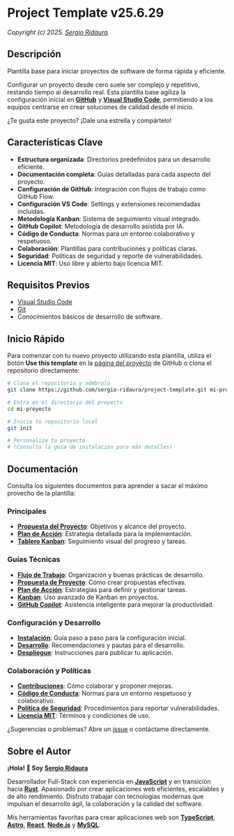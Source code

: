 # Project Template v25.6.29

_Copyright (c) 2025. [Sergio Ridaura](https://github.com/sergio-ridaura)._

## Descripción

Plantilla base para iniciar proyectos de software de forma rápida y eficiente.

Configurar un proyecto desde cero suele ser complejo y repetitivo, restando tiempo al desarrollo real. Esta plantilla base agiliza la configuración inicial en **[GitHub](https://github.com/)** y **[Visual Studio Code](https://code.visualstudio.com/)**, permitiendo a los equipos centrarse en crear soluciones de calidad desde el inicio.

¿Te gusta este proyecto? ¡Dale una estrella y compártelo!

## Características Clave

- **Estructura organizada**: Directorios predefinidos para un desarrollo eficiente.
- **Documentación completa**: Guías detalladas para cada aspecto del proyecto.
- **Configuración de GitHub**: Integración con flujos de trabajo como GitHub Flow.
- **Configuración VS Code**: Settings y extensiones recomendadas incluidas.
- **Metodología Kanban**: Sistema de seguimiento visual integrado.
- **GitHub Copilot**: Metodología de desarrollo asistida por IA.
- **Código de Conducta**: Normas para un entorno colaborativo y respetuoso.
- **Colaboración**: Plantillas para contribuciones y políticas claras.
- **Seguridad**: Políticas de seguridad y reporte de vulnerabilidades.
- **Licencia MIT**: Uso libre y abierto bajo licencia MIT.

## Requisitos Previos

- [Visual Studio Code](https://code.visualstudio.com/)
- [Git](https://git-scm.com/)
- Conocimientos básicos de desarrollo de software.

## Inicio Rápido

Para comenzar con tu nuevo proyecto utilizando esta plantilla, utiliza el botón **Use this template** en la [página del proyecto](https://github.com/sergio-ridaura/project-template) de GitHub o clona el repositorio directamente:

```bash
# Clona el repositorio y nómbralo
git clone https://github.com/sergio-ridaura/project-template.git mi-proyecto

# Entra en el directorio del proyecto
cd mi-proyecto

# Inicia tu repositorio local
git init

# Personaliza tu proyecto
# (Consulta la guía de instalación para más detalles)
```

## Documentación

Consulta los siguientes documentos para aprender a sacar el máximo provecho de la plantilla:

### Principales

- **[Propuesta del Proyecto](PROPOSAL.md)**: Objetivos y alcance del proyecto.
- **[Plan de Acción](ACTION_PLAN.md)**: Estrategia detallada para la implementación.
- **[Tablero Kanban](KANBAN.md)**: Seguimiento visual del progreso y tareas.

### Guías Técnicas

- **[Flujo de Trabajo](guides/WORKFLOW.md)**: Organización y buenas prácticas de desarrollo.
- **[Propuesta de Proyecto](guides/PROPOSAL.md)**: Cómo crear propuestas efectivas.
- **[Plan de Acción](guides/ACTION_PLAN.md)**: Estrategias para definir y gestionar tareas.
- **[Kanban](guides/KANBAN.md)**: Uso avanzado de Kanban en proyectos.
- **[GitHub Copilot](guides/GITHUB_COPILOT.md)**: Asistencia inteligente para mejorar la productividad.

### Configuración y Desarrollo

- **[Instalación](INSTALL.md)**: Guía paso a paso para la configuración inicial.
- **[Desarrollo](DEVELOP.md)**: Recomendaciones y pautas para el desarrollo.
- **[Despliegue](DEPLOY.md)**: Instrucciones para publicar tu aplicación.

### Colaboración y Políticas

- **[Contribuciones](CONTRIBUTING.md)**: Cómo colaborar y proponer mejoras.
- **[Código de Conducta](CODE_OF_CONDUCT.md)**: Normas para un entorno respetuoso y colaborativo.
- **[Política de Seguridad](SECURITY.md)**: Procedimientos para reportar vulnerabilidades.
- **[Licencia MIT](../../LICENSE)**: Términos y condiciones de uso.

¿Sugerencias o problemas? Abre un [issue](../../issues) o contáctame directamente.

## Sobre el Autor

**¡Hola! 👋 Soy [Sergio Ridaura](https://github.com/sergio-ridaura)**

Desarrollador Full-Stack con experiencia en **[JavaScript](https://developer.mozilla.org/docs/Web/JavaScript)** y en transición hacia **[Rust](https://www.rust-lang.org/)**. Apasionado por crear aplicaciones web eficientes, escalables y de alto rendimiento. Disfruto trabajar con tecnologías modernas que impulsan el desarrollo ágil, la colaboración y la calidad del software.

Mis herramientas favoritas para crear aplicaciones web son **[TypeScript](https://www.typescriptlang.org/)**, **[Astro](https://astro.build/)**, **[React](https://react.dev/)**, **[Node.js](https://nodejs.org/)** y **[MySQL](https://www.mysql.com/)**.
